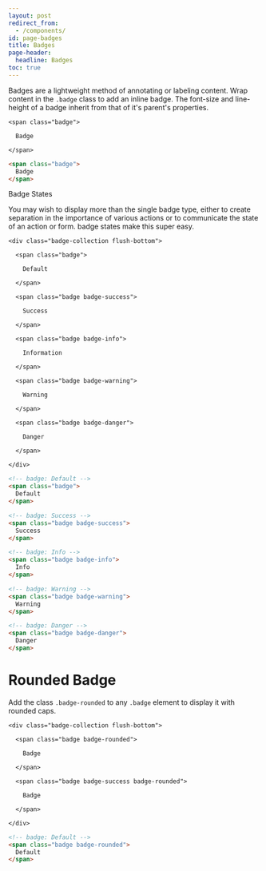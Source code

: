 ```yaml
---
layout: post
redirect_from:
  - /components/
id: page-badges
title: Badges
page-header:
  headline: Badges
toc: true
---
```


Badges are a lightweight method of annotating or labeling content. Wrap content in the `.badge` class to add an inline badge. The font-size and line-height of a badge inherit from that of it's parent's properties.

<div class="panel flush-bottom">

  <div class="panel-cell">

    <span class="badge">

      Badge

    </span>

  </div>

  <div class="panel-cell panel-cell-light panel-cell-code-block" markdown="1">

```html
<span class="badge">
  Badge
</span>
```

  </div>

</div>

Badge States

You may wish to display more than the single badge type, either to create separation in the importance of various actions or to communicate the state of an action or form.  badge states make this super easy.

<div class="panel flush-bottom">

  <div class="panel-cell">

    <div class="badge-collection flush-bottom">

      <span class="badge">

        Default

      </span>

      <span class="badge badge-success">

        Success

      </span>

      <span class="badge badge-info">

        Information

      </span>

      <span class="badge badge-warning">

        Warning

      </span>

      <span class="badge badge-danger">

        Danger

      </span>

    </div>

  </div>

  <div class="panel-cell panel-cell-light panel-cell-code-block" markdown="1">

```html
<!-- badge: Default -->
<span class="badge">
  Default
</span>

<!-- badge: Success -->
<span class="badge badge-success">
  Success
</span>

<!-- badge: Info -->
<span class="badge badge-info">
  Info
</span>

<!-- badge: Warning -->
<span class="badge badge-warning">
  Warning
</span>

<!-- badge: Danger -->
<span class="badge badge-danger">
  Danger
</span>
```

  </div>

</div>

# Rounded Badge

Add the class `.badge-rounded` to any `.badge` element to display it with rounded caps.

<div class="panel flush-bottom">

  <div class="panel-cell">

    <div class="badge-collection flush-bottom">

      <span class="badge badge-rounded">

        Badge

      </span>

      <span class="badge badge-success badge-rounded">

        Badge

      </span>

    </div>

  </div>

  <div class="panel-cell panel-cell-light panel-cell-code-block" markdown="1">

```html
<!-- badge: Default -->
<span class="badge badge-rounded">
  Default
</span>
```

  </div>

</div>
